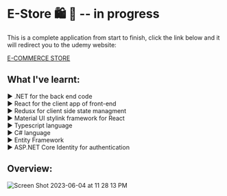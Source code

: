# E-Store 🛍️ 🛒 -- in progress

This is a complete application from start to finish, click the link below and it will redirect you to the udemy website:

[E-COMMERCE STORE](https://www.udemy.com/course/learn-to-build-an-e-commerce-store-with-dotnet-react-redux/)

## What I've learnt:
▶️ .NET for the back end code<br/>
▶️ React for the client app of front-end<br/>
▶️ Redusx for client side state managment<br/>
▶️ Material UI stylink framework for React<br/>
▶️ Typescript language<br/>
▶️ C# language<br/>
▶️ Entity Framework<br/>
▶️ ASP.NET Core Identity for authentication<br/>


## Overview:
![Screen Shot 2023-06-04 at 11 28 13 PM](https://github.com/piotrpalacz/E-Store/assets/98075732/83d67565-fba5-436b-91b3-31ff625c3393)
